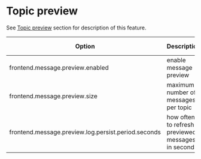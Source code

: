 # Topic preview

See [Topic preview](../user/topic-preview.md) section for description of this feature.

Option                                              | Description                                        | Default value
--------------------------------------------------- | -------------------------------------------------- | -------------
frontend.message.preview.enabled                    | enable message preview                             | false
frontend.message.preview.size                       | maximum number of messages per topic               | 3
frontend.message.preview.log.persist.period.seconds | how often to refresh previewed messages in seconds | 30
